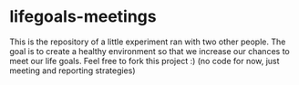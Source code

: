 # lifegoals-meetings
This is the repository of a little experiment ran with two other people. The goal is to create a healthy environment so that we increase our chances to meet our life goals. Feel free to fork this project :) (no code for now, just meeting and reporting strategies)
